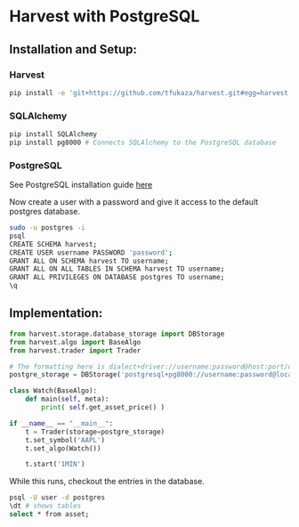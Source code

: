 # Harvest with PostgreSQL

## Installation and Setup:

### Harvest

```bash
pip install -e 'git+https://github.com/tfukaza/harvest.git#egg=harvest'
```

### SQLAlchemy

```bash
pip install SQLAlchemy
pip install pg8000 # Connects SQLAlchemy to the PostgreSQL database
```

### PostgreSQL

See PostgreSQL installation guide [here](https://www.postgresql.org/download/)

Now create a user with a password and give it access to the default postgres database.

```bash
sudo -u postgres -i
psql 
CREATE SCHEMA harvest;
CREATE USER username PASSWORD 'password';
GRANT ALL ON SCHEMA harvest TO username;
GRANT ALL ON ALL TABLES IN SCHEMA harvest TO username;
GRANT ALL PRIVILEGES ON DATABASE postgres TO username;
\q
```

## Implementation:

```python
from harvest.storage.database_storage import DBStorage
from harvest.algo import BaseAlgo
from harvest.trader import Trader

# The formatting here is dialect+driver://username:password@host:port/database
postgre_storage = DBStorage('postgresql+pg8000://username:password@localhost/postgres')

class Watch(BaseAlgo):
    def main(self, meta):
        print( self.get_asset_price() )

if __name__ == "__main__":
    t = Trader(storage=postgre_storage)
    t.set_symbol('AAPL')
    t.set_algo(Watch())

    t.start('1MIN')
```

 While this runs, checkout the entries in the database.

 ```bash
 psql -U user -d postgres
 \dt # shows tables
 select * from asset;
 ```
